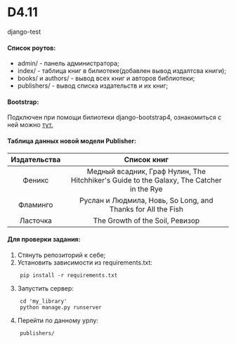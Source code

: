 # D4.11
django-test


#### Список роутов:
+ admin/ - панель администратора;
+ index/ - таблица книг в билиотеке(добавлен вывод издалтсва книги);
+ books/ и authors/ - вывод всех книг и авторов библиотеки;
+ publishers/ - вывод списка издательств и их книг;


#### Bootstrap:
Подключен при помощи билиотеки django-bootstrap4, ознакомиться с ней можно [тут.](https://django-bootstrap4.readthedocs.io/en/latest/index.html)


#### Таблица данных новой модели Publisher:
| Издательства | Список книг |
|:------------:|:----------------------------------------------------------------------------------------:|
| Феникс       | Медный всадник, Граф Нулин, The Hitchhiker's Guide to the Galaxy, The Catcher in the Rye |
| Фламинго     | Руслан и Людмила, Новь, So Long, and Thanks for All the Fish                             |
| Ласточка     | The Growth of the Soil, Ревизор                                                          |


#### Для проверки задания:
1. Стянуть репозиторий к себе;
2. Установить зависимости из requirements.txt:
```
    pip install -r requirements.txt
```
3. Запустить сервер:
```
    cd 'my_library'
    python manage.py runserver
```
4. Перейти по данному урлу:
```
    publishers/
```
